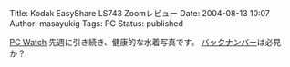 Title: Kodak EasyShare LS743 Zoomレビュー
Date: 2004-08-13 10:07
Author: masayukig
Tags: PC
Status: published

[PC Watch](http://pc.watch.impress.co.jp/docs/2004/0813/nishikawa.htm)
先週に引き続き、健康的な水着写真です。
[バックナンバー](http://pc.watch.impress.co.jp/docs/article/backno/nisikawa.htm)は必見か？
